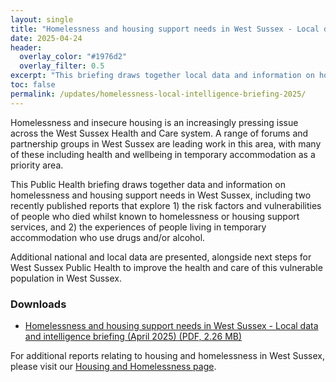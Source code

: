 ```yaml
---
layout: single
title: "Homelessness and housing support needs in West Sussex - Local data and intelligence briefing"
date: 2025-04-24
header: 
  overlay_color: "#1976d2"
  overlay_filter: 0.5
excerpt: "This briefing draws together local data and information on homelessness and housing support needs in West Sussex, including the findings of two recently published reports."
toc: false
permalink: /updates/homelessness-local-intelligence-briefing-2025/
---
```


Homelessness and insecure housing is an increasingly pressing issue across the West Sussex Health and Care system. A range of forums and partnership groups in West Sussex are leading work in this area, with many of these including health and wellbeing in temporary accommodation as a priority area. 

This Public Health briefing draws together data and information on homelessness and housing support needs in West Sussex, including two recently published reports that explore 1) the risk factors and vulnerabilities of people who died whilst known to homelessness or housing support services, and 2) the experiences of people living in temporary accommodation who use drugs and/or alcohol.

Additional national and local data are presented, alongside next steps for West Sussex Public Health to improve the health and care of this vulnerable population in West Sussex. 

### Downloads

+ [Homelessness and housing support needs in West Sussex - Local data and intelligence briefing (April 2025) (PDF, 2.26 MB)](/assets/core/wsx-homelessness-local-intelligence-briefing-april-2025.pdf)


For additional reports relating to housing and homelessness in West Sussex, please visit our [Housing and Homelessness page](/living-well/housing/).
